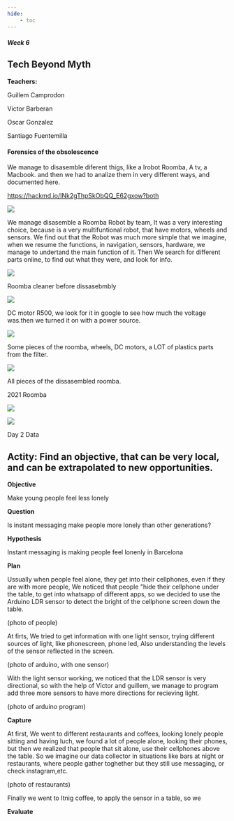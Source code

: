 ```yaml
---
hide:
    - toc
---
```


##### Week 6


## Tech Beyond Myth


**Teachers:**

Guillem Camprodon

Victor Barberan

Oscar Gonzalez

Santiago Fuentemilla

#### Forensics of the obsolescence

We manage to disasemble diferent thigs, like a Irobot Roomba, A tv, a Macbook. and then we had to analize them in very different ways, and documented here.

https://hackmd.io/INk2gThpSkObQQ_E62gxow?both

![](https://media.giphy.com/media/AbMIUQbIp95HJrwDY8/giphy.gif=700x)



We manage disasemble a Roomba Robot by team, It was a very interesting choice, because is a very multifuntional robot, that have motors, wheels and sensors. We find out that the Robot was much more simple that we imagine, when we resume the functions, in navigation, sensors, hardware, we manage to undertand the main function of it. Then We search for different parts online, to find out what they were, and look for info.


![](../images/R1.JPG)

Roomba cleaner before dissasebmbly

![](../images/R2.JPG)

DC motor R500, we look for it in google to see how much the voltage was.then we turned it on with a power source.

![](../images/R3.JPG)

Some pieces of the roomba, wheels, DC motors, a LOT of plastics parts from the filter.

![](../images/R4.JPG)

All pieces of the dissasembled roomba.

2021 Roomba

![](../images/300px.jpg)

![](../images/600px.jpg)


Day 2 Data


## Actity: Find an objective, that can be very local, and can be extrapolated to new opportunities.

**Objective**

Make young people feel less lonely


**Question**

Is instant messaging make people more lonely than other generations?

**Hypothesis**

Instant messaging is making people feel lonenly in Barcelona

**Plan**

Ussually when people feel alone, they get into their cellphones, even if they are with more people, We noticed that people "hide their cellphone under the table, to get into whatsapp of different apps, so we decided to use the Arduino LDR sensor to detect the bright of the cellphone screen down the table.

(photo of people)

At firts, We tried to get information with one light sensor, trying different sources of light, like phonescreen, phone led, Also understanding the levels of the sensor reflected in the screen.

(photo of arduino, with one sensor)

With the light sensor working, we noticed that the LDR sensor is very directional, so with the help of Victor and guillem, we manage to program add three more sensors to have more directions for recieving light. 

(photo of arduino program)

**Capture**

At first, We went to different restaurants and coffees, looking lonely people sitting and having luch, we found a lot of people alone, looking their phones, but then we realized that people that sit alone, use their cellphones above the table. So we imagine our data collector
in situations like bars at night or restaurants, where people gather toghether but they still use messaging, or check instagram,etc.

(photo of restaurants)

Finally we went to Itnig coffee, to apply the sensor in a table, so we 

**Evaluate**




























